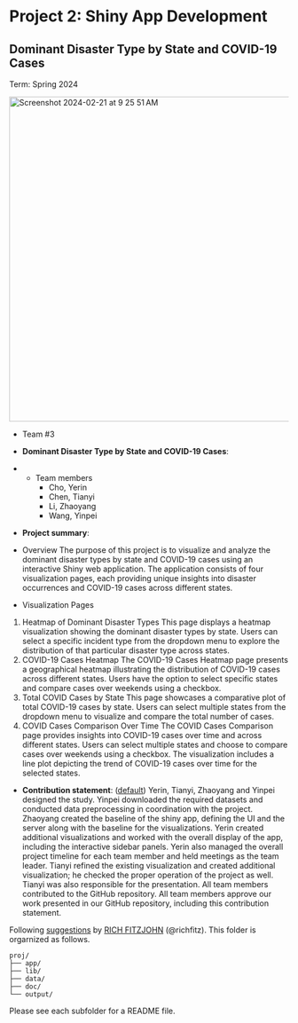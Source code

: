 # Project 2: Shiny App Development
## Dominant Disaster Type by State and COVID-19 Cases
Term: Spring 2024

<img width="586" alt="Screenshot 2024-02-21 at 9 25 51 AM" src="https://github.com/yrcho2k/ADS-Spring2024-Project2-ShinyApp-Group3/assets/71814922/209a4b8d-889b-44cc-a31d-77438de1e3f0">

+ Team #3
+ **Dominant Disaster Type by State and COVID-19 Cases**:
+ + Team members
	+ Cho, Yerin
	+ Chen, Tianyi
	+ Li, Zhaoyang
	+ Wang, Yinpei

+ **Project summary**: 
- Overview
The purpose of this project is to visualize and analyze the dominant disaster types by state and COVID-19 cases using an interactive Shiny web application. The application consists of four visualization pages, each providing unique insights into disaster occurrences and COVID-19 cases across different states.

- Visualization Pages
1. Heatmap of Dominant Disaster Types
This page displays a heatmap visualization showing the dominant disaster types by state.
Users can select a specific incident type from the dropdown menu to explore the distribution of that particular disaster type across states.
2. COVID-19 Cases Heatmap
The COVID-19 Cases Heatmap page presents a geographical heatmap illustrating the distribution of COVID-19 cases across different states.
Users have the option to select specific states and compare cases over weekends using a checkbox.
3. Total COVID Cases by State
This page showcases a comparative plot of total COVID-19 cases by state.
Users can select multiple states from the dropdown menu to visualize and compare the total number of cases.
4. COVID Cases Comparison Over Time
The COVID Cases Comparison page provides insights into COVID-19 cases over time and across different states.
Users can select multiple states and choose to compare cases over weekends using a checkbox. The visualization includes a line plot depicting the trend of COVID-19 cases over time for the selected states.

+ **Contribution statement**: ([default](doc/a_note_on_contributions.md)) 
Yerin, Tianyi, Zhaoyang and Yinpei designed the study. Yinpei downloaded the required datasets and conducted data preprocessing in coordination with the project. Zhaoyang created the baseline of the shiny app, defining the UI and the server along with the baseline for the visualizations. Yerin created additional visualizations and worked with the overall display of the app, including the interactive sidebar panels. Yerin also managed the overall project timeline for each team member and held meetings as the team leader. Tianyi refined the existing visualization and created additional visualization; he checked the proper operation of the project as well. Tianyi was also responsible for the presentation. All team members contributed to the GitHub repository. All team members approve our work presented in our GitHub repository, including this contribution statement.

Following [suggestions](http://nicercode.github.io/blog/2013-04-05-projects/) by [RICH FITZJOHN](http://nicercode.github.io/about/#Team) (@richfitz). This folder is orgarnized as follows.

```
proj/
├── app/
├── lib/
├── data/
├── doc/
└── output/
```

Please see each subfolder for a README file.

